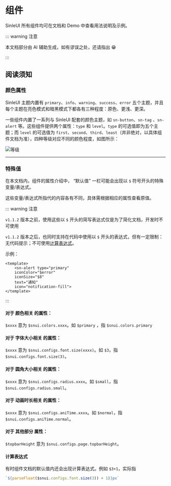 # 组件

SinleUI 所有组件均可在文档和 Demo 中查看用法说明及示例。

::: warning 注意

本文档部分由 AI 辅助生成，如有谬误之处，还请指出 :grin:

:::

## 阅读须知

### 颜色属性

SinleUI 主题内置有 `primary`、`info`、`warning`、`success`、`error` 五个主题，并且每个主题在亮色模式和暗黑模式下都各有三种程度：原色、更浅、更深。

一些组件内置了一系列与 SinleUI 配套的颜色主题，如 `sn-button`、`sn-tag` 、`sn-alert` 等。这些组件提供两个属性：`type` 和 `level`。`type` 的可选值即为五个主题；而 `level` 的可选值为 `first`、`second`、`third`、`least`（并非绝对，以具体组件文档为准），四种等级对应不同的颜色程度，如图所示：

![等级](/assets/images/levels.png)

---

### 特殊值

在本文档内，组件的属性介绍中， “默认值” 一栏可能会出现以 `$` 符号开头的特殊变量/表达式。

这些变量/表达式所指代的内容各有不同，具体需根据相应的属性查看原值。

::: warning 注意

`v1.1.2` 版本之前，使用这些以 `$` 开头的简写表达式仅是为了简化文档，开发时不可使用

`v1.1.2` 版本之后，也同时支持在代码中使用以 `$` 开头的表达式，但有一定限制：无代码提示；不可使用[计算表达式](#计算表达式)。

示例：

```vue
<template>
	<sn-alert type="primary" 
	iconColor="$error"
	iconSize="$8"
	text="通知" 
	icon="notification-fill">
</template>
```



:::

#### 对于 **颜色相关** 的属性：

`$xxxx` 意为 `$snui.colors.xxxx`。如 `$primary` ，指 `$snui.colors.primary`

#### 对于 **字体大小相关** 的属性：

`$xxxx` 意为 `$snui.configs.font.size(xxxx)`。如 `$3`，指 `$snui.configs.font.size(3)`。

#### 对于 **圆角大小相关** 的属性：

`$xxxx` 意为 `$snui.configs.radius.xxxx`。如 `$small`，指 `$snui.configs.radius.small`。

#### 对于 **动画时长相关** 的属性：

`$xxxx` 意为 `$snui.configs.aniTime.xxxx`。如 `$normal`，指 `$snui.configs.aniTime.normal`。

#### 对于 **其他部分** 属性：

`$topbarHeight` 意为 `$snui.configs.page.topbarHeight`。

#### 计算表达式

有时组件文档的默认值内还会出现计算表达式。例如 `$3+1`，实际指

```typescript
`${parseFloat($snui.configs.font.size(3)) + 1)}px`
```



